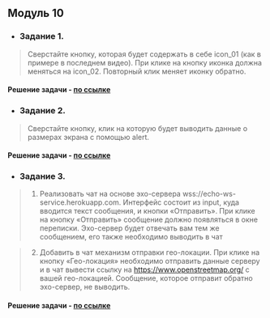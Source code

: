 ## Модуль 10

- ### Задание 1.
> Сверстайте кнопку, которая будет содержать в себе icon_01 (как в примере в последнем видео). При клике на кнопку иконка должна меняться на icon_02. Повторный клик меняет иконку обратно.

#### Решение задачи - [по ссылке](https://github.com/ulyanachernova/module10_homework/tree/main/task1)

- ### Задание 2. 
> Сверстайте кнопку, клик на которую будет выводить данные о размерах экрана с помощью alert.

#### Решение задачи - [по ссылке](https://github.com/ulyanachernova/module10_homework/tree/main/task2)

- ### Задание 3. 
> 1. Реализовать чат на основе эхо-сервера wss://echo-ws-service.herokuapp.com.
> Интерфейс состоит из input, куда вводится текст сообщения, и кнопки «Отправить».
> При клике на кнопку «Отправить» сообщение должно появляться в окне переписки.
> Эхо-сервер будет отвечать вам тем же сообщением, его также необходимо выводить в чат

> 2. Добавить в чат механизм отправки гео-локации.
> При клике на кнопку «Гео-локация» необходимо отправить данные серверу и в чат вывести ссылку на https://www.openstreetmap.org/ с вашей гео-локацией. Сообщение, которое отправит обратно эхо-сервер, не выводить.

#### Решение задачи - [по ссылке](https://github.com/ulyanachernova/module10_homework/tree/main/task3)
